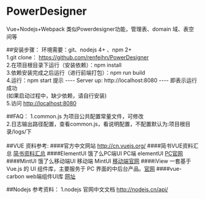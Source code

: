 PowerDesigner
===
Vue+Nodejs+Webpack  类似Powerdesigner功能，管理表、domain 域、表空间等


##安装步骤：
环境需要：git、nodejs 4+ 、npm 2+
<br/>
1.git clone： https://github.com/renfeihn/PowerDesigner
<br/>
2.在项目根目录下运行（安装依赖）：npm install
<br/>
3.依赖安装完成之后运行（进行前端打包）：npm run build
<br/>
4.运行：npm start  提示 ---- Server up: http://localhost:8080 ---- 即表示运行成功
<br/>
(如果启动过程中，缺少依赖，请自行安装)
<br/>
5.访问 [http://localhost:8080](http://localhost:8080)

##FAQ：
1.common.js 为项目公共配置常量文件，可修改
<br/>
2.日志输出路径配置，查看common.js，看说明配置，不配置默认为:项目根目录/logs/下
<br/><br/>
##VUE 资料参考:
####官方中文网站
http://cn.vuejs.org/
####简书VUE资料汇总
[简书资料汇总](http://www.jianshu.com/p/afd8e1db7d9b)
####ElementUI 饿了么PC端UI
PC端 elementUI  [PC官网](http://element.eleme.io)
####MintUI 饿了么移动端UI
移动端 MintUI [移动端官网](http://mint-ui.github.io)
####iView 
一套基于 Vue.js 的 UI 组件库，主要服务于 PC 界面的中后台产品。[官网](https://www.iviewui.com/components/layout)
####vue-carbon
web端组件UI库  [网址](https://myronliu347.github.io/vue-carbon)

##Nodejs 参考资料：
1.nodejs 官网中文文档 http://nodejs.cn/api/

